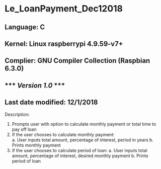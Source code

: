 # Le_LoanPayment_Dec12018  

## Language: C  
## Kernel: Linux raspberrypi 4.9.59-v7+  
## Complier: GNU Compiler Collection (Raspbian 6.3.0)  
## *** ***Version 1.0*** ***  
## Last date modified: 12/1/2018  

Description:
1. Prompts user with option to calculate monthly payment or total time to pay off loan  
2. If the user chooses to calculate monthly payment:  
a. User inputs total amount, percentage of interest, period in years
b. Prints monthly payment
3. If the user chooses to calculate period of loan:
a. User inputs total amount, percentage of interest, desired monthly payment
b. Prints period of loan

